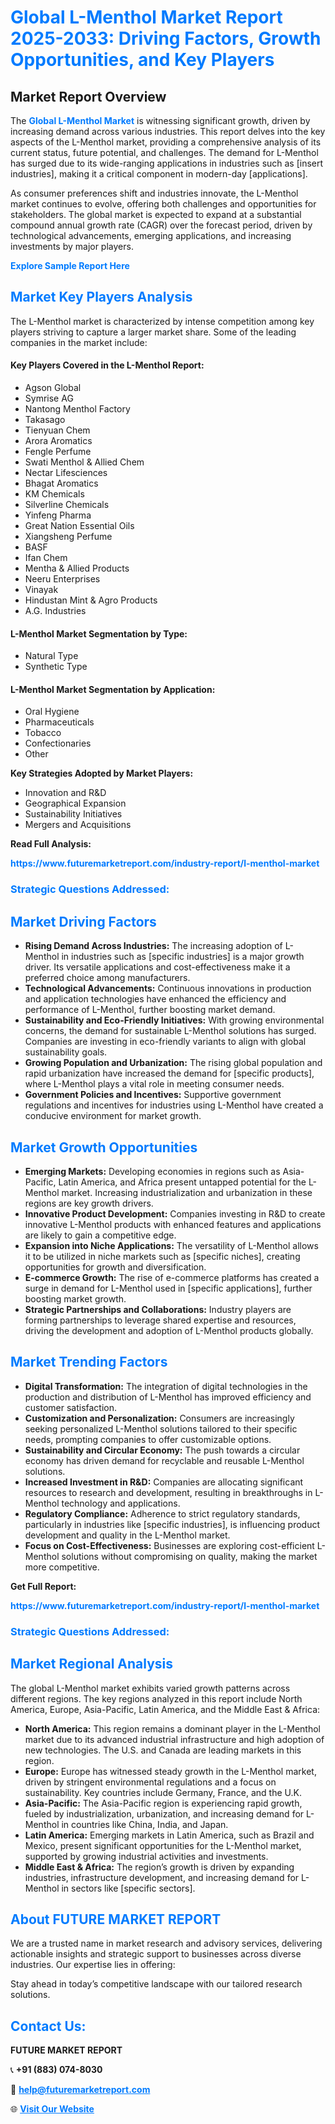 <h1 style="color: #007BFF;">Global L-Menthol Market Report 2025-2033: Driving Factors, Growth Opportunities, and Key Players</h1>

<section id="overview">
<h2>Market Report Overview</h2>
<p>The <a href="https://www.futuremarketreport.com/industry-report/l-menthol-market" style="color: #007BFF; text-decoration: none;"><strong>Global L-Menthol Market</strong></a> is witnessing significant growth, driven by increasing demand across various industries. This report delves into the key aspects of the L-Menthol market, providing a comprehensive analysis of its current status, future potential, and challenges. The demand for L-Menthol has surged due to its wide-ranging applications in industries such as [insert industries], making it a critical component in modern-day [applications].</p>
<p>As consumer preferences shift and industries innovate, the L-Menthol market continues to evolve, offering both challenges and opportunities for stakeholders. The global market is expected to expand at a substantial compound annual growth rate (CAGR) over the forecast period, driven by technological advancements, emerging applications, and increasing investments by major players.</p>
</section>

<section id="overview">
<p><a href="https://www.futuremarketreport.com/request-sample/reportId=26771" style="color: #007BFF; text-decoration: none;"><strong>Explore Sample Report Here</strong></a></p>
</section>

<section id="key-players">
<h2 style="color: #007BFF;">Market Key Players Analysis</h2>
<p>The L-Menthol market is characterized by intense competition among key players striving to capture a larger market share. Some of the leading companies in the market include:</p>
<h4>Key Players Covered in the L-Menthol Report:</h4>
<ul><li>Agson Global</li><li>Symrise AG</li><li>Nantong Menthol Factory</li><li>Takasago</li><li>Tienyuan Chem</li><li>Arora Aromatics</li><li>Fengle Perfume</li><li>Swati Menthol &amp; Allied Chem</li><li>Nectar Lifesciences</li><li>Bhagat Aromatics</li><li>KM Chemicals</li><li>Silverline Chemicals</li><li>Yinfeng Pharma</li><li>Great Nation Essential Oils</li><li>Xiangsheng Perfume</li><li>BASF</li><li>Ifan Chem</li><li>Mentha &amp; Allied Products</li><li>Neeru Enterprises</li><li>Vinayak</li><li>Hindustan Mint &amp; Agro Products</li><li>A.G. Industries</li></ul>
<h4>L-Menthol Market Segmentation by Type:</h4>
<ul><li>Natural Type</li><li>Synthetic Type</li></ul>

<h4>L-Menthol Market Segmentation by Application:</h4>
<ul><li>Oral Hygiene</li><li>Pharmaceuticals</li><li>Tobacco</li><li>Confectionaries</li><li>Other</li></ul>
<p><strong>Key Strategies Adopted by Market Players:</strong></p>
<ul>
<li>Innovation and R&D</li>
<li>Geographical Expansion</li>
<li>Sustainability Initiatives</li>
<li>Mergers and Acquisitions</li>
</ul>
</section>

<section>
<p><strong>Read Full Analysis: </strong></p><a href="https://www.futuremarketreport.com/industry-report/l-menthol-market" style="color: #007BFF; text-decoration: none;"><strong>https://www.futuremarketreport.com/industry-report/l-menthol-market</strong></a>
<h3 style="color: #007BFF;">Strategic Questions Addressed:</h3>
</section>

<section id="driving-factors">
<h2 style="color: #007BFF;">Market Driving Factors</h2>
<ul>
<li><strong>Rising Demand Across Industries:</strong> The increasing adoption of L-Menthol in industries such as [specific industries] is a major growth driver. Its versatile applications and cost-effectiveness make it a preferred choice among manufacturers.</li>
<li><strong>Technological Advancements:</strong> Continuous innovations in production and application technologies have enhanced the efficiency and performance of L-Menthol, further boosting market demand.</li>
<li><strong>Sustainability and Eco-Friendly Initiatives:</strong> With growing environmental concerns, the demand for sustainable L-Menthol solutions has surged. Companies are investing in eco-friendly variants to align with global sustainability goals.</li>
<li><strong>Growing Population and Urbanization:</strong> The rising global population and rapid urbanization have increased the demand for [specific products], where L-Menthol plays a vital role in meeting consumer needs.</li>
<li><strong>Government Policies and Incentives:</strong> Supportive government regulations and incentives for industries using L-Menthol have created a conducive environment for market growth.</li>
</ul>
</section>

<section id="growth-opportunities">
<h2 style="color: #007BFF;">Market Growth Opportunities</h2>
<ul>
<li><strong>Emerging Markets:</strong> Developing economies in regions such as Asia-Pacific, Latin America, and Africa present untapped potential for the L-Menthol market. Increasing industrialization and urbanization in these regions are key growth drivers.</li>
<li><strong>Innovative Product Development:</strong> Companies investing in R&D to create innovative L-Menthol products with enhanced features and applications are likely to gain a competitive edge.</li>
<li><strong>Expansion into Niche Applications:</strong> The versatility of L-Menthol allows it to be utilized in niche markets such as [specific niches], creating opportunities for growth and diversification.</li>
<li><strong>E-commerce Growth:</strong> The rise of e-commerce platforms has created a surge in demand for L-Menthol used in [specific applications], further boosting market growth.</li>
<li><strong>Strategic Partnerships and Collaborations:</strong> Industry players are forming partnerships to leverage shared expertise and resources, driving the development and adoption of L-Menthol products globally.</li>
</ul>
</section>

<section id="trending-factors">
<h2 style="color: #007BFF;">Market Trending Factors</h2>
<ul>
<li><strong>Digital Transformation:</strong> The integration of digital technologies in the production and distribution of L-Menthol has improved efficiency and customer satisfaction.</li>
<li><strong>Customization and Personalization:</strong> Consumers are increasingly seeking personalized L-Menthol solutions tailored to their specific needs, prompting companies to offer customizable options.</li>
<li><strong>Sustainability and Circular Economy:</strong> The push towards a circular economy has driven demand for recyclable and reusable L-Menthol solutions.</li>
<li><strong>Increased Investment in R&D:</strong> Companies are allocating significant resources to research and development, resulting in breakthroughs in L-Menthol technology and applications.</li>
<li><strong>Regulatory Compliance:</strong> Adherence to strict regulatory standards, particularly in industries like [specific industries], is influencing product development and quality in the L-Menthol market.</li>
<li><strong>Focus on Cost-Effectiveness:</strong> Businesses are exploring cost-efficient L-Menthol solutions without compromising on quality, making the market more competitive.</li>
</ul>
</section>

<section>
<p><strong>Get Full Report: </strong></p><a href="https://www.futuremarketreport.com/industry-report/l-menthol-market" style="color: #007BFF; text-decoration: none;"><strong>https://www.futuremarketreport.com/industry-report/l-menthol-market</strong></a>
<h3 style="color: #007BFF;">Strategic Questions Addressed:</h3>
</section>


<section id="regional-analysis">
<h2 style="color: #007BFF;">Market Regional Analysis</h2>
<p>The global L-Menthol market exhibits varied growth patterns across different regions. The key regions analyzed in this report include North America, Europe, Asia-Pacific, Latin America, and the Middle East & Africa:</p>
<ul>
<li><strong>North America:</strong> This region remains a dominant player in the L-Menthol market due to its advanced industrial infrastructure and high adoption of new technologies. The U.S. and Canada are leading markets in this region.</li>
<li><strong>Europe:</strong> Europe has witnessed steady growth in the L-Menthol market, driven by stringent environmental regulations and a focus on sustainability. Key countries include Germany, France, and the U.K.</li>
<li><strong>Asia-Pacific:</strong> The Asia-Pacific region is experiencing rapid growth, fueled by industrialization, urbanization, and increasing demand for L-Menthol in countries like China, India, and Japan.</li>
<li><strong>Latin America:</strong> Emerging markets in Latin America, such as Brazil and Mexico, present significant opportunities for the L-Menthol market, supported by growing industrial activities and investments.</li>
<li><strong>Middle East & Africa:</strong> The region’s growth is driven by expanding industries, infrastructure development, and increasing demand for L-Menthol in sectors like [specific sectors].</li>
</ul>
</section>

<footer>
<h2 style="color: #007BFF;">About FUTURE MARKET REPORT</h2>
<p>We are a trusted name in market research and advisory services, delivering actionable insights and strategic support to businesses across diverse industries. Our expertise lies in offering:</p>

<p>Stay ahead in today’s competitive landscape with our tailored research solutions.</p>

<h2 style="color: #007BFF;">Contact Us:</h2>
<p><strong>FUTURE MARKET REPORT</strong></p>
<p>📞 <strong>+91 (883) 074-8030</strong></p>
<p>📧 <strong><a href="mailto:help@futuremarketreport.com" style="color: #007BFF;">help@futuremarketreport.com</a></strong></p>
<p>🌐 <strong><a href="https://www.futuremarketreport.com/" style="color: #007BFF;">Visit Our Website</a></strong></p>
</footer>